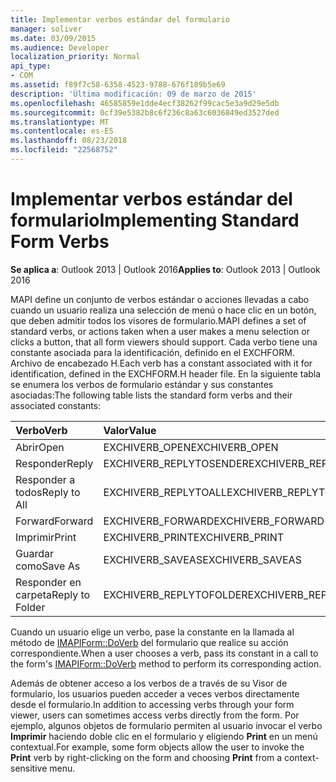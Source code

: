 ```yaml
---
title: Implementar verbos estándar del formulario
manager: soliver
ms.date: 03/09/2015
ms.audience: Developer
localization_priority: Normal
api_type:
- COM
ms.assetid: f89f7c58-6358-4523-9788-676f189b5e69
description: 'Última modificación: 09 de marzo de 2015'
ms.openlocfilehash: 46585859e1dde4ecf38262f99cac5e3a9d29e5db
ms.sourcegitcommit: 0cf39e5382b8c6f236c8a63c6036849ed3527ded
ms.translationtype: MT
ms.contentlocale: es-ES
ms.lasthandoff: 08/23/2018
ms.locfileid: "22568752"
---
```

# <a name="implementing-standard-form-verbs"></a><span data-ttu-id="5e68f-103">Implementar verbos estándar del formulario</span><span class="sxs-lookup"><span data-stu-id="5e68f-103">Implementing Standard Form Verbs</span></span>

  
  
<span data-ttu-id="5e68f-104">**Se aplica a**: Outlook 2013 | Outlook 2016</span><span class="sxs-lookup"><span data-stu-id="5e68f-104">**Applies to**: Outlook 2013 | Outlook 2016</span></span> 
  
<span data-ttu-id="5e68f-105">MAPI define un conjunto de verbos estándar o acciones llevadas a cabo cuando un usuario realiza una selección de menú o hace clic en un botón, que deben admitir todos los visores de formulario.</span><span class="sxs-lookup"><span data-stu-id="5e68f-105">MAPI defines a set of standard verbs, or actions taken when a user makes a menu selection or clicks a button, that all form viewers should support.</span></span> <span data-ttu-id="5e68f-106">Cada verbo tiene una constante asociada para la identificación, definido en el EXCHFORM. Archivo de encabezado H.</span><span class="sxs-lookup"><span data-stu-id="5e68f-106">Each verb has a constant associated with it for identification, defined in the EXCHFORM.H header file.</span></span> <span data-ttu-id="5e68f-107">En la siguiente tabla se enumera los verbos de formulario estándar y sus constantes asociadas:</span><span class="sxs-lookup"><span data-stu-id="5e68f-107">The following table lists the standard form verbs and their associated constants:</span></span>
  
|<span data-ttu-id="5e68f-108">**Verbo**</span><span class="sxs-lookup"><span data-stu-id="5e68f-108">**Verb**</span></span>|<span data-ttu-id="5e68f-109">**Valor**</span><span class="sxs-lookup"><span data-stu-id="5e68f-109">**Value**</span></span>|
|:-----|:-----|
|<span data-ttu-id="5e68f-110">Abrir</span><span class="sxs-lookup"><span data-stu-id="5e68f-110">Open</span></span>  <br/> |<span data-ttu-id="5e68f-111">EXCHIVERB_OPEN</span><span class="sxs-lookup"><span data-stu-id="5e68f-111">EXCHIVERB_OPEN</span></span>  <br/> |
|<span data-ttu-id="5e68f-112">Responder</span><span class="sxs-lookup"><span data-stu-id="5e68f-112">Reply</span></span>  <br/> |<span data-ttu-id="5e68f-113">EXCHIVERB_REPLYTOSENDER</span><span class="sxs-lookup"><span data-stu-id="5e68f-113">EXCHIVERB_REPLYTOSENDER</span></span>  <br/> |
|<span data-ttu-id="5e68f-114">Responder a todos</span><span class="sxs-lookup"><span data-stu-id="5e68f-114">Reply to All</span></span>  <br/> |<span data-ttu-id="5e68f-115">EXCHIVERB_REPLYTOALL</span><span class="sxs-lookup"><span data-stu-id="5e68f-115">EXCHIVERB_REPLYTOALL</span></span>  <br/> |
|<span data-ttu-id="5e68f-116">Forward</span><span class="sxs-lookup"><span data-stu-id="5e68f-116">Forward</span></span>  <br/> |<span data-ttu-id="5e68f-117">EXCHIVERB_FORWARD</span><span class="sxs-lookup"><span data-stu-id="5e68f-117">EXCHIVERB_FORWARD</span></span>  <br/> |
|<span data-ttu-id="5e68f-118">Imprimir</span><span class="sxs-lookup"><span data-stu-id="5e68f-118">Print</span></span>  <br/> |<span data-ttu-id="5e68f-119">EXCHIVERB_PRINT</span><span class="sxs-lookup"><span data-stu-id="5e68f-119">EXCHIVERB_PRINT</span></span>  <br/> |
|<span data-ttu-id="5e68f-120">Guardar como</span><span class="sxs-lookup"><span data-stu-id="5e68f-120">Save As</span></span>  <br/> |<span data-ttu-id="5e68f-121">EXCHIVERB_SAVEAS</span><span class="sxs-lookup"><span data-stu-id="5e68f-121">EXCHIVERB_SAVEAS</span></span>  <br/> |
|<span data-ttu-id="5e68f-122">Responder en carpeta</span><span class="sxs-lookup"><span data-stu-id="5e68f-122">Reply to Folder</span></span>  <br/> |<span data-ttu-id="5e68f-123">EXCHIVERB_REPLYTOFOLDER</span><span class="sxs-lookup"><span data-stu-id="5e68f-123">EXCHIVERB_REPLYTOFOLDER</span></span>  <br/> |
   
<span data-ttu-id="5e68f-124">Cuando un usuario elige un verbo, pase la constante en la llamada al método de [IMAPIForm::DoVerb](imapiform-doverb.md) del formulario que realice su acción correspondiente.</span><span class="sxs-lookup"><span data-stu-id="5e68f-124">When a user chooses a verb, pass its constant in a call to the form's [IMAPIForm::DoVerb](imapiform-doverb.md) method to perform its corresponding action.</span></span> 
  
<span data-ttu-id="5e68f-125">Además de obtener acceso a los verbos de a través de su Visor de formulario, los usuarios pueden acceder a veces verbos directamente desde el formulario.</span><span class="sxs-lookup"><span data-stu-id="5e68f-125">In addition to accessing verbs through your form viewer, users can sometimes access verbs directly from the form.</span></span> <span data-ttu-id="5e68f-126">Por ejemplo, algunos objetos de formulario permiten al usuario invocar el verbo **Imprimir** haciendo doble clic en el formulario y eligiendo **Print** en un menú contextual.</span><span class="sxs-lookup"><span data-stu-id="5e68f-126">For example, some form objects allow the user to invoke the **Print** verb by right-clicking on the form and choosing **Print** from a context-sensitive menu.</span></span> 
  

